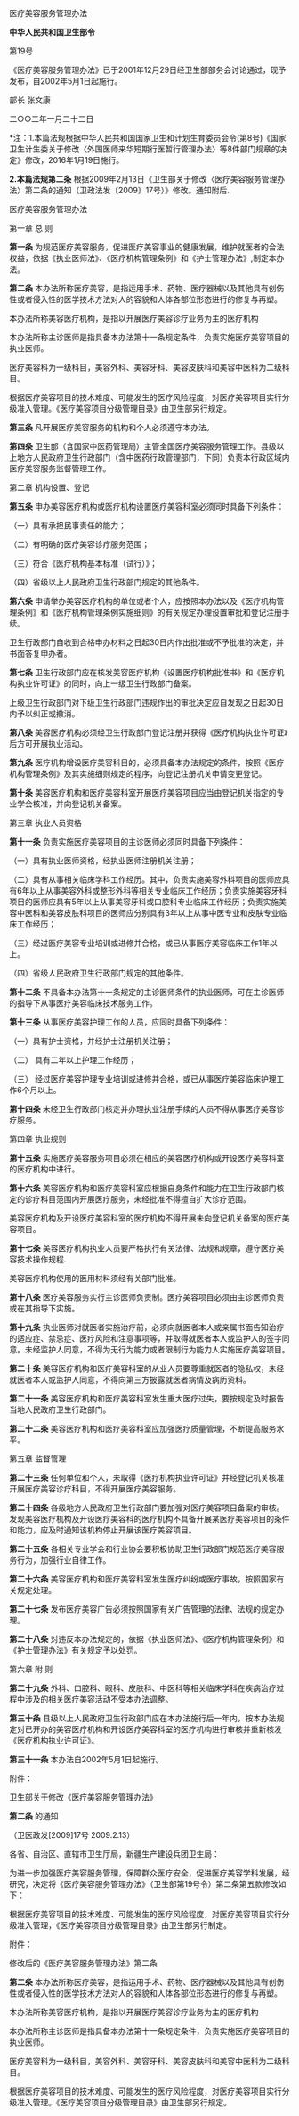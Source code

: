 医疗美容服务管理办法

**中华人民共和国卫生部令**

第19号

《医疗美容服务管理办法》已于2001年12月29日经卫生部部务会讨论通过，现予发布，自2002年5月1日起施行。

部长 张文康

二○○二年一月二十二日

\*注：1.本篇法规根据中华人民共和国国家卫生和计划生育委员会令(第8号)《国家卫生计生委关于修改〈外国医师来华短期行医暂行管理办法〉等8件部门规章的决定》修改，2016年1月19日施行。

**2.本篇法规第二条** 根据2009年2月13日《卫生部关于修改〈医疗美容服务管理办法〉第二条的通知（卫政法发〔2009〕17号）》修改。通知附后.

医疗美容服务管理办法

第一章 总 则

**第一条** 为规范医疗美容服务，促进医疗美容事业的健康发展，维护就医者的合法权益，依据《执业医师法》、《医疗机构管理条例》和《护士管理办法》,制定本办法。

**第二条** 本办法所称医疗美容，是指运用手术、药物、医疗器械以及其他具有创伤性或者侵入性的医学技术方法对人的容貌和人体各部位形态进行的修复与再塑。

本办法所称美容医疗机构，是指以开展医疗美容诊疗业务为主的医疗机构

本办法所称主诊医师是指具备本办法第十一条规定条件，负责实施医疗美容项目的执业医师。

医疗美容科为一级科目，美容外科、美容牙科、美容皮肤科和美容中医科为二级科目。

根据医疗美容项目的技术难度、可能发生的医疗风险程度，对医疗美容项目实行分级准入管理。《医疗美容项目分级管理目录》由卫生部另行规定。

**第三条** 凡开展医疗美容服务的机构和个人必须遵守本办法。

**第四条** 卫生部（含国家中医药管理局）主管全国医疗美容服务管理工作。县级以上地方人民政府卫生行政部门（含中医药行政管理部门，下同）负责本行政区域内医疗美容服务监督管理工作。

第二章 机构设置、登记

**第五条** 申办美容医疗机构或医疗机构设置医疗美容科室必须同时具备下列条件：

（一）具有承担民事责任的能力；

（二）有明确的医疗美容诊疗服务范围；

（三）符合《医疗机构基本标准（试行）》；

（四）省级以上人民政府卫生行政部门规定的其他条件。

**第六条** 申请举办美容医疗机构的单位或者个人，应按照本办法以及《医疗机构管理条例》和《医疗机构管理条例实施细则》的有关规定办理设置审批和登记注册手续。

卫生行政部门自收到合格申办材料之日起30日内作出批准或不予批准的决定，并书面答复申办者。

**第七条** 卫生行政部门应在核发美容医疗机构《设置医疗机构批准书》和《医疗机构执业许可证》的同时，向上一级卫生行政部门备案。

上级卫生行政部门对下级卫生行政部门违规作出的审批决定应自发现之日起30日内予以纠正或撤消。

**第八条** 美容医疗机构必须经卫生行政部门登记注册并获得《医疗机构执业许可证》后方可开展执业活动。

**第九条** 医疗机构增设医疗美容科目的，必须具备本办法规定的条件，按照《医疗机构管理条例》及其实施细则规定的程序，向登记注册机关申请变更登记。

**第十条** 美容医疗机构和医疗美容科室开展医疗美容项目应当由登记机关指定的专业学会核准，并向登记机关备案。

第三章 执业人员资格

**第十一条** 负责实施医疗美容项目的主诊医师必须同时具备下列条件：

（一）具有执业医师资格，经执业医师注册机关注册；

（二）具有从事相关临床学科工作经历。其中，负责实施美容外科项目的医师应具有6年以上从事美容外科或整形外科等相关专业临床工作经历；负责实施美容牙科项目的医师应具有5年以上从事美容牙科或口腔科专业临床工作经历；负责实施美容中医科和美容皮肤科项目的医师应分别具有3年以上从事中医专业和皮肤专业临床工作经历；

（三）经过医疗美容专业培训或进修并合格，或已从事医疗美容临床工作1年以上。

（四）省级人民政府卫生行政部门规定的其他条件。

**第十二条** 不具备本办法第十一条规定的主诊医师条件的执业医师，可在主诊医师的指导下从事医疗美容临床技术服务工作。

**第十三条** 从事医疗美容护理工作的人员，应同时具备下列条件：

（一）具有护士资格，并经护士注册机关注册；

（二） 具有二年以上护理工作经历；

（三） 经过医疗美容护理专业培训或进修并合格，或已从事医疗美容临床护理工作6个月以上。

**第十四条** 未经卫生行政部门核定并办理执业注册手续的人员不得从事医疗美容诊疗服务。

第四章 执业规则

**第十五条** 实施医疗美容服务项目必须在相应的美容医疗机构或开设医疗美容科室的医疗机构中进行。

**第十六条** 美容医疗机构和医疗美容科室应根据自身条件和能力在卫生行政部门核定的诊疗科目范围内开展医疗服务，未经批准不得擅自扩大诊疗范围。

美容医疗机构及开设医疗美容科室的医疗机构不得开展未向登记机关备案的医疗美容项目。

**第十七条** 美容医疗机构执业人员要严格执行有关法律、法规和规章，遵守医疗美容技术操作规程.

美容医疗机构使用的医用材料须经有关部门批准。

**第十八条** 医疗美容服务实行主诊医师负责制。医疗美容项目必须由主诊医师负责或在其指导下实施。

**第十九条** 执业医师对就医者实施治疗前，必须向就医者本人或亲属书面告知治疗的适应症、禁忌症、医疗风险和注意事项等，并取得就医者本人或监护人的签字同意。未经监护人同意，不得为无行为能力或者限制行为能力人实施医疗美容项目。

**第二十条** 美容医疗机构和医疗美容科室的从业人员要尊重就医者的隐私权，未经就医者本人或监护人同意，不得向第三方披露就医者病情及病历资料。

**第二十一条** 美容医疗机构和医疗美容科室发生重大医疗过失，要按规定及时报告当地人民政府卫生行政部门。

**第二十二条** 美容医疗机构和医疗美容科室应加强医疗质量管理，不断提高服务水平。

第五章 监督管理

**第二十三条** 任何单位和个人，未取得《医疗机构执业许可证》并经登记机关核准开展医疗美容诊疗科目，不得开展医疗美容服务。

**第二十四条** 各级地方人民政府卫生行政部门要加强对医疗美容项目备案的审核。发现美容医疗机构及开设医疗美容科的医疗机构不具备开展某医疗美容项目的条件和能力，应及时通知该机构停止开展该医疗美容项目。

**第二十五条** 各相关专业学会和行业协会要积极协助卫生行政部门规范医疗美容服务行为，加强行业自律工作。

**第二十六条** 美容医疗机构和医疗美容科室发生医疗纠纷或医疗事故，按照国家有关规定处理。

**第二十七条** 发布医疗美容广告必须按照国家有关广告管理的法律、法规的规定办理。

**第二十八条** 对违反本办法规定的，依据《执业医师法》、《医疗机构管理条例》和《护士管理办法》有关规定予以处罚。

第六章 附 则

**第二十九条** 外科、口腔科、眼科、皮肤科、中医科等相关临床学科在疾病治疗过程中涉及的相关医疗美容活动不受本办法调整。

**第三十条** 县级以上人民政府卫生行政部门应在本办法施行后一年内，按本办法规定对已开办的美容医疗机构和开设医疗美容科室的医疗机构进行审核并重新核发《医疗机构执业许可证》。

**第三十一条** 本办法自2002年5月1日起施行。

附件：

卫生部关于修改《医疗美容服务管理办法》

**第二条** 的通知

（卫医政发\[2009\]17号 2009.2.13）

各省、自治区、直辖市卫生厅局，新疆生产建设兵团卫生局：

为进一步加强医疗美容服务管理，保障群众医疗安全，促进医疗美容学科发展，经研究，决定将《医疗美容服务管理办法》（卫生部第19号令）第二条第五款修改如下：

根据医疗美容项目的技术难度、可能发生的医疗风险程度，对医疗美容项目实行分级准入管理，《医疗美容项目分级管理目录》由卫生部另行制定。

附件：

修改后的《医疗美容服务管理办法》第二条

**第二条** 本办法所称医疗美容，是指运用手术、药物、医疗器械以及其他具有创伤性或者侵入性的医学技术方法对人的容貌和人体各部位形态进行的修复与再塑。

本办法所称美容医疗机构，是指以开展医疗美容诊疗业务为主的医疗机构

本办法所称主诊医师是指具备本办法第十一条规定条件，负责实施医疗美容项目的执业医师。

医疗美容科为一级科目，美容外科、美容牙科、美容皮肤科和美容中医科为二级科目。

根据医疗美容项目的技术难度、可能发生的医疗风险程度，对医疗美容项目实行分级准入管理。《医疗美容项目分级管理目录》由卫生部另行规定。
